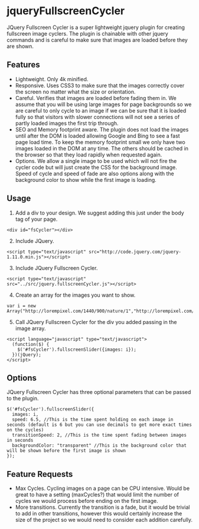 # jqueryFullscreenCycler

JQuery Fullscreen Cycler is a super lightweight jquery plugin for creating fullscreen image cyclers.  The plugin is chainable with other jquery commands and is careful to make sure that images are loaded before they are shown.

## Features
* Lightweight. Only 4k minified.
* Responsive.  Uses CSS3 to make sure that the images correctly cover the screen no matter what the size or orientation.
* Careful.  Verifies that images are loaded before fading them in.  We assume that you will be using large images for page backgrounds so we are careful to only cycle to an image if we can be sure that it is loaded fully so that visitors with slower connections will not see a series of partly loaded images the first trip through.
* SEO and Memory footprint aware.  The plugin does not load the images until after the DOM is loaded allowing Google and Bing to see a fast page load time.  To keep the memory footprint small we only have two images loaded in the DOM at any time.  The others should be cached in the browser so that they load rapidly when requested again.
* Options.  We allow a single image to be used which will not fire the cycler code but will just create the CSS for the background image.  Speed of cycle and speed of fade are also options along with the background color to show while the first image is loading.

## Usage
1. Add a div to your design.  We suggest adding this just under the body tag of your page.
```
<div id="fsCycler"></div>
```

2. Include JQuery.
```
<script type="text/javascript" src="http://code.jquery.com/jquery-1.11.0.min.js"></script>
```

3. Include JQuery Fullscreen Cycler.
```
<script type="text/javascript" src="../src/jquery.fullscreenCycler.js"></script>
```

4. Create an array for the images you want to show.
```
var i = new Array("http://lorempixel.com/1440/900/nature/1","http://lorempixel.com/1440/900/nature/2","http://lorempixel.com/1440/900/nature/3","http://lorempixel.com/1440/900/nature/4");
```

5. Call JQuery Fullscreen Cycler for the div you added passing in the image array.
```
<script language="javascript" type="text/javascript">
  (function($) {
    $('#fsCycler').fullscreenSlider({images: i});
  })(jQuery);
</script>
```

## Options
JQuery Fullscreen Cycler has three optional parameters that can be passed to the plugin.
```
$('#fsCycler').fullscreenSlider({
  images: i,
  speed: 6.5, //This is the time spent holding on each image in seconds (default is 6 but you can use decimals to get more exact times on the cycles)
  transitionSpeed: 2, //This is the time spent fading between images in seconds
  backgroundColor: "transparent" //This is the background color that will be shown before the first image is shown
});
```

## Feature Requests
* Max Cycles.  Cycling images on a page can be CPU intensive.  Would be great to have a setting (maxCycles?) that would limit the number of cycles we would process before ending on the first image.
* More transitions.  Currently the transition is a fade, but it would be trivial to add in other transitions, however this would certainly increase the size of the project so we would need to consider each addition carefully.